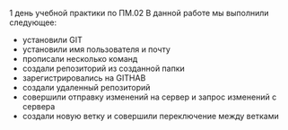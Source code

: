 1 день учебной практики по ПМ.02
В данной работе мы выполнили следующее:
- установили GIT 
- установили имя пользователя и почту 
- прописали несколько команд 
- создали репозиторий из созданной папки 
- зарегистрировались на GITHAB 
- создали удаленный репозиторий 
- совершили отправку изменений на сервер и запрос изменений с сервера 
- создали новую ветку и совершили переключение между ветками 



